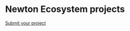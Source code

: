 # Newton Ecosystem projects

[Submit your project](https://github.com/newtonproject/ecosystem-projects/issues/new/choose)
